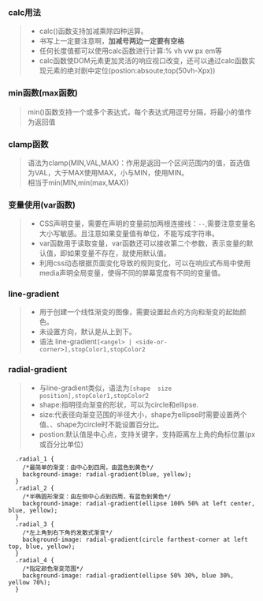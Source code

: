 ### calc用法
> + calc()函数支持加减乘除四种运算。  
> + 书写上一定要注意啊，**加减号两边一定要有空格**  
> + 任何长度值都可以使用calc函数进行计算:% vh vw px em等  
> + calc函数使DOM元素更加灵活的响应视口改变，还可以通过calc函数实现元素的绝对剧中定位(postion:absoute;top(50vh-Xpx))

### min函数(max函数)
> min()函数支持一个或多个表达式，每个表达式用逗号分隔，将最小的值作为返回值

### clamp函数
> 语法为clamp(MIN,VAL,MAX)：作用是返回一个区间范围内的值，首选值为VAL，大于MAX使用MAX，小与MIN，使用MIN。   
> 相当于min(MIN,min(max,MAX)) 

### **变量使用(var函数)**
> + CSS声明变量，需要在声明的变量前加两根连接线：`--`,需要注意变量名大小写敏感。且注意如果变量值有单位，不能写成字符串。    
> + var函数用于读取变量，var函数还可以接收第二个参数，表示变量的默认值，即如果变量不存在，就使用默认值。
> + 利用css动态根据页面变化导致的规则变化，可以在响应式布局中使用media声明全局变量，使得不同的屏幕宽度有不同的变量值。
> 
### line-gradient
> + 用于创建一个线性渐变的图像，需要设置起点的方向和渐变的起始颜色。  
> + 未设置方向，默认是从上到下。  
> + 语法 line-gradient`[<angel> | <side-or-corner>],stopColor1,stopColor2`

### radial-gradient
> + 与line-gradient类似，语法为`[shape  size position],stopColor1,stopColor2` 
> + shape:指明径向渐变的形状，可以为circle和ellipse.  
> + size:代表径向渐变范围的半径大小，shape为ellipse时需要设置两个值、、shape为circle时不能设置百分比。  
> + postion:默认值是中心点，支持关键字，支持距离左上角的角标位置(px或百分比单位)
```
  .radial_1 {
    /*最简单的渐变：由中心到四周，由蓝色到黄色*/
    background-image: radial-gradient(blue, yellow);
  }
  .radial_2 {
    /*半椭圆形渐变：由左侧中心点到四周，有蓝色到黄色*/
    background-image: radial-gradient(ellipse 100% 50% at left center, blue, yellow);
  }
  .radial_3 {
    /*左上角到右下角的发散式渐变*/
    background-image: radial-gradient(circle farthest-corner at left top, blue, yellow);
  }
  .radial_4 {
    /*指定颜色渐变范围*/
    background-image: radial-gradient(ellipse 50% 30%, blue 30%, yellow 70%);
  }
```